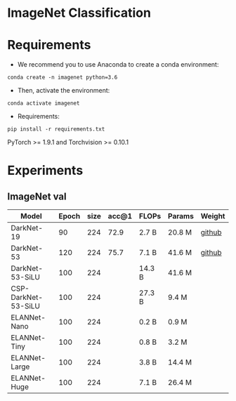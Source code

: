 # ImageNet Classification


# Requirements
- We recommend you to use Anaconda to create a conda environment:
```Shell
conda create -n imagenet python=3.6
```

- Then, activate the environment:
```Shell
conda activate imagenet
```

- Requirements:
```Shell
pip install -r requirements.txt 
```
PyTorch >= 1.9.1 and Torchvision >= 0.10.1

# Experiments
## ImageNet val

|    Model            | Epoch | size | acc@1 | FLOPs  | Params |  Weight |
|---------------------|-------|------|-------|--------|--------|---------|
| DarkNet-19          | 90    | 224  |  72.9 | 2.7 B  | 20.8 M | [github](https://github.com/yjh0410/image_classification_pytorch/releases/download/weight/darknet19.pth) |
| DarkNet-53          | 120   | 224  |  75.7 | 7.1 B  | 41.6 M | [github](https://github.com/yjh0410/image_classification_pytorch/releases/download/weight/darknet53.pth) |
| DarkNet-53-SiLU     | 100   | 224  |   | 14.3 B| 41.6 M |  |
| CSP-DarkNet-53-SiLU | 100   | 224  |   | 27.3 B| 9.4 M  |  |
| ELANNet-Nano        | 100   | 224  |   | 0.2 B | 0.9 M  |  |
| ELANNet-Tiny        | 100   | 224  |   | 0.8 B | 3.2 M  |  |
| ELANNet-Large       | 100   | 224  |   | 3.8 B | 14.4 M |  |
| ELANNet-Huge        | 100   | 224  |   | 7.1 B | 26.4 M |  |

